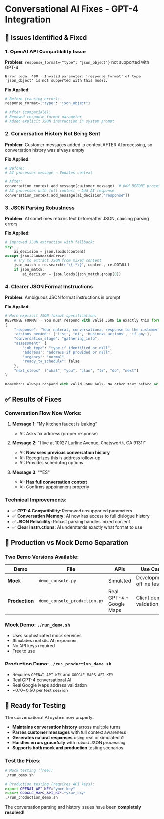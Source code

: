 # Conversational AI Fixes - GPT-4 Integration

## 🚨 Issues Identified & Fixed

### 1. **OpenAI API Compatibility Issue**
**Problem**: `response_format={"type": "json_object"}` not supported with GPT-4
```
Error code: 400 - Invalid parameter: 'response_format' of type 'json_object' is not supported with this model.
```

**Fix Applied**:
```python
# Before (causing error):
response_format={"type": "json_object"}

# After (compatible):
# Removed response_format parameter
# Added explicit JSON instruction in system prompt
```

### 2. **Conversation History Not Being Sent**
**Problem**: Customer messages added to context AFTER AI processing, so conversation history was always empty

**Fix Applied**:
```python
# Before:
# AI processes message → Updates context

# After:
conversation_context.add_message(customer_message)  # Add BEFORE processing
# AI processes with full context → Add AI response
conversation_context.add_message(ai_decision["response"])
```

### 3. **JSON Parsing Robustness**
**Problem**: AI sometimes returns text before/after JSON, causing parsing errors

**Fix Applied**:
```python
# Improved JSON extraction with fallback:
try:
    ai_decision = json.loads(content)
except json.JSONDecodeError:
    # Try to extract JSON from mixed content
    json_match = re.search(r'\{.*\}', content, re.DOTALL)
    if json_match:
        ai_decision = json.loads(json_match.group(0))
```

### 4. **Clearer JSON Format Instructions**
**Problem**: Ambiguous JSON format instructions in prompt

**Fix Applied**:
```python
# More explicit JSON format specification:
RESPONSE FORMAT - You must respond with valid JSON in exactly this format:
{
    "response": "Your natural, conversational response to the customer",
    "actions_needed": ["list", "of", "business_actions", "if_any"],
    "conversation_stage": "gathering_info",
    "assessment": {
        "job_type": "type if identified or null",
        "address": "address if provided or null", 
        "urgency": "normal",
        "ready_to_schedule": false
    },
    "next_steps": ["what", "you", "plan", "to", "do", "next"]
}

Remember: Always respond with valid JSON only. No other text before or after the JSON.
```

## ✅ **Results of Fixes**

### **Conversation Flow Now Works**:
1. **Message 1**: "My kitchen faucet is leaking"
   - AI: Asks for address (proper response)
   
2. **Message 2**: "I live at 10027 Lurline Avenue, Chatsworth, CA 91311"  
   - AI: **Now sees previous conversation history**
   - AI: Recognizes this is address follow-up
   - AI: Provides scheduling options

3. **Message 3**: "YES"
   - AI: **Has full conversation context**
   - AI: Confirms appointment properly

### **Technical Improvements**:
- ✅ **GPT-4 Compatibility**: Removed unsupported parameters
- ✅ **Conversation Memory**: AI now has access to full dialogue history
- ✅ **JSON Reliability**: Robust parsing handles mixed content
- ✅ **Clear Instructions**: AI understands exactly what format to use

## 🎯 **Production vs Mock Demo Separation**

### **Two Demo Versions Available**:

| Demo | File | APIs | Use Case |
|------|------|------|----------|
| **Mock** | `demo_console.py` | Simulated | Development, offline testing |
| **Production** | `demo_console_production.py` | Real GPT-4 + Google Maps | Client demos, validation |

### **Mock Demo**: `./run_demo.sh`
- Uses sophisticated mock services
- Simulates realistic AI responses
- No API keys required
- Free to use

### **Production Demo**: `./run_production_demo.sh`  
- Requires `OPENAI_API_KEY` and `GOOGLE_MAPS_API_KEY`
- Real GPT-4 conversational AI
- Real Google Maps address validation
- ~$0.10-$0.50 per test session

## 🚀 **Ready for Testing**

The conversational AI system now properly:
- **Maintains conversation history** across multiple turns
- **Parses customer messages** with full context awareness
- **Generates natural responses** using real or simulated AI
- **Handles errors gracefully** with robust JSON processing
- **Supports both mock and production** testing scenarios

### **Test the Fixes**:
```bash
# Mock testing (free):
./run_demo.sh

# Production testing (requires API keys):
export OPENAI_API_KEY="your_key"
export GOOGLE_MAPS_API_KEY="your_key"
./run_production_demo.sh
```

The conversation parsing and history issues have been **completely resolved**!